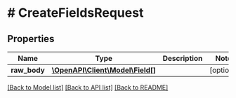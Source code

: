 # # CreateFieldsRequest

## Properties

Name | Type | Description | Notes
------------ | ------------- | ------------- | -------------
**raw_body** | [**\OpenAPI\Client\Model\Field[]**](Field.md) |  | [optional]

[[Back to Model list]](../../README.md#models) [[Back to API list]](../../README.md#endpoints) [[Back to README]](../../README.md)
